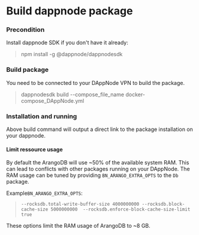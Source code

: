 # Build dappnode package
### Precondition
Install dappnode SDK if you don't have it already:
> npm install -g @dappnode/dappnodesdk

### Build package
You need to be connected to your DAppNode VPN to build the package.
> dappnodesdk build --compose_file_name docker-compose_DAppNode.yml

### Installation and running
Above build command will output a direct link to the package installation on your dappnode.
#### Limit ressource usage
By default the ArangoDB will use ~50% of the available system RAM. This can lead to conflicts with other packages
running on your DAppNode. The RAM usage can be tuned by providing `BN_ARANGO_EXTRA_OPTS` to the `Db` package. 

Example`BN_ARANGO_EXTRA_OPTS`:
>`--rocksdb.total-write-buffer-size 4000000000 --rocksdb.block-cache-size 5000000000  --rocksdb.enforce-block-cache-size-limit true`

These options limit the RAM usage of ArangoDB to ~8 GB. 
